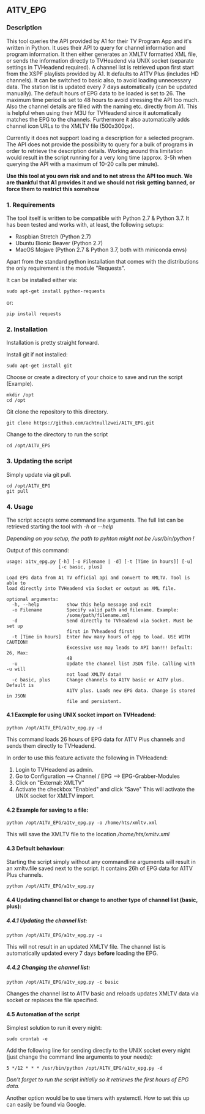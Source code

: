 ## A1TV_EPG

### Description
This tool queries the API provided by A1 for their TV Program App and it's written in Python. It uses their API to query for channel information and program information. It then either generates an XMLTV formatted XML file, or sends the information directly to TVHeadend via UNIX socket (separate settings in TVHeadend required). A channel list is retrieved upon first start from the XSPF playlists provided by A1. It defaults to A1TV Plus (includes HD channels). It can be switched to basic also, to avoid loading unnecessary data. The station list is updated every 7 days automatically (can be updated manually). The default hours of EPG data to be loaded is set to 26. The maximum time period is set to 48 hours to avoid stressing the API too much. Also the channel details are filled with the naming etc. directly from A1. This is helpful when using their M3U for TVHeadend since it automatically matches the EPG to the channels. Furthermore it also automatically adds channel icon URLs to the XMLTV file (500x300px).

Currently it does not support loading a description for a selected program. The API does not provide the possibility to query for a bulk of programs in order to retrieve the description details. Working around this limitation would result in the script running for a very long time (approx. 3-5h when querying the API with a maximum of 10-20 calls per minute).

**Use this tool at you own risk and and to net stress the API too much. We are thankful that A1 provides it and we should not risk getting banned, or force them to restrict this somehow**

### 1. Requirements
The tool itself is written to be compatible with Python 2.7 & Python 3.7. It has been tested and works with, at least, the following setups:
- Raspbian Stretch (Python 2.7)
- Ubuntu Bionic Beaver (Python 2.7)
- MacOS Mojave (Python 2.7 & Python 3.7, both with miniconda envs)

Apart from the standard python installation that comes with the distributions the only requirement is the module "Requests".

It can be installed either via:
```
sudo apt-get install python-requests
```

or:
```
pip install requests
```

### 2. Installation
Installation is pretty straight forward.

Install git if not installed:
```
sudo apt-get install git
```

Choose or create a directory of your choice to save and run the script (Example).
```
mkdir /opt
cd /opt
```

Git clone the repository to this directory.
```
git clone https://github.com/achtnullzwei/A1TV_EPG.git
```

Change to the directory to run the script
```
cd /opt/A1TV_EPG
```
### 3. Updating the script
Simply update via git pull.

```
cd /opt/A1TV_EPG
git pull
```

### 4. Usage
The script accepts some command line arguments. The full list can be retrieved starting the tool with *-h* or *--help*

*Depending on you setup, the path to pyhton might not be /usr/bin/python !*

Output of this command:
```
usage: a1tv_epg.py [-h] [-o Filename | -d] [-t [Time in hours]] [-u]
                   [-c basic, plus]

Load EPG data from A1 TV official api and convert to XMLTV. Tool is able to
load directly into TVHeadend via Socket or output as XML file.

optional arguments:
  -h, --help          show this help message and exit
  -o Filename         Specify valid path and filename. Example:
                      /some/path/filename.xml
  -d                  Send directly to TVheadend via Socket. Must be set up
                      first in TVheadend first!
  -t [Time in hours]  Enter how many hours of epg to load. USE WITH CAUTION!
                      Excessive use may leads to API ban!!! Default: 26, Max:
                      48
  -u                  Update the channel list JSON file. Calling with -u will
                      not load XMLTV data!
  -c basic, plus      Change channels to A1TV basic or A1TV plus. Default is
                      A1TV plus. Loads new EPG data. Change is stored in JSON
                      file and persistent.
```

#### 4.1 Eaxmple for using UNIX socket import on TVHeadend:
```
python /opt/A1TV_EPG/a1tv_epg.py -d
```
This command loads 26 hours of EPG data for A1TV Plus channels and sends them directly to TVHeadend.

In order to use this feature activate the following in TVHeadend:
1. Login to TVHeadend as admin.
2. Go to Configuration --> Channel / EPG --> EPG-Grabber-Modules
3. Click on "External: XMLTV"
4. Activate the checkbox "Enabled" and click "Save"
This will activate the UNIX socket for XMLTV import.

#### 4.2 Example for saving to a file:
```
python /opt/A1TV_EPG/a1tv_epg.py -o /home/hts/xmltv.xml
```
This will save the XMLTV file to the location */home/hts/xmltv.xml*

#### 4.3 Default behaviour:
Starting the script simply without any commandline arguments will result in an xmltv.file saved next to the script. It contains 26h of EPG data for A1TV Plus channels.
```
python /opt/A1TV_EPG/a1tv_epg.py
```

#### 4.4 Updating channel list or change to another type of channel list (basic, plus):
##### 4.4.1 Updating the channel list:
```
python /opt/A1TV_EPG/a1tv_epg.py -u
```
This will not result in an updated XMLTV file. The channel list is automatically updated every 7 days **before** loading the EPG.

##### 4.4.2 Changing the channel list:
```
python /opt/A1TV_EPG/a1tv_epg.py -c basic
```
Changes the channel list to A1TV basic and reloads updates XMLTV data via socket or replaces the file specified.

#### 4.5 Automation of the script
Simplest solution to run it every night:
```
sudo crontab -e
```
Add the following line for sending directly to the UNIX socket every night (just change the command line arguments to your needs):
```
5 */12 * * * /usr/bin/python /opt/A1TV_EPG/a1tv_epg.py -d
```
*Don't forget to run the script initially so it retrieves the first hours of EPG data.*

Another option would be to use timers with systemctl. How to set this up can easily be found via Google.
